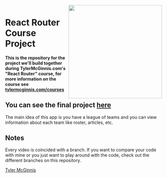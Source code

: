 <img src="https://tylermcginnis.com/tylermcginnis_glasses-300.png" width="300" align="right">

React Router Course Project
========

#### This is the repository for the project we'll build together during TylerMcGinnis.com's "React Router" course, for more information on the course see [tylermcginnis.com/courses](https://tylermcginnis.com/courses)

## You can see the final project [here](https://tylermcginnis.com/projects/router-league/)

The main idea of this app is you have a league of teams and you can view information about each team like roster, articles, etc.

## Notes
Every video is coincided with a branch. If you want to compare your code with mine or you just want to play around with the code, check out the different branches on this repository.

[Tyler McGinnis](https://twitter.com/tylermcginnis)
